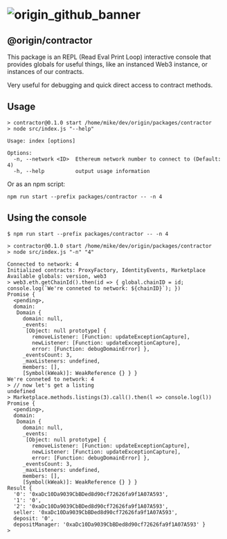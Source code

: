 # ![origin_github_banner](https://user-images.githubusercontent.com/673455/37314301-f8db9a90-2618-11e8-8fee-b44f38febf38.png)

## @origin/contractor

This package is an REPL (Read Eval Print Loop) interactive console that provides
globals for useful things, like an instanced Web3 instance, or instances of our
contracts.

Very useful for debugging and quick direct access to contract methods.

## Usage

    > contractor@0.1.0 start /home/mike/dev/origin/packages/contractor
    > node src/index.js "--help"

    Usage: index [options]

    Options:
      -n, --network <ID>  Ethereum network number to connect to (Default: 4)
      -h, --help          output usage information

Or as an npm script:

    npm run start --prefix packages/contractor -- -n 4

## Using the console

    $ npm run start --prefix packages/contractor -- -n 4

    > contractor@0.1.0 start /home/mike/dev/origin/packages/contractor
    > node src/index.js "-n" "4"

    Connected to network: 4
    Initialized contracts: ProxyFactory, IdentityEvents, Marketplace
    Available globals: version, web3
    > web3.eth.getChainId().then(id => { global.chainID = id; console.log(`We're conneted to network: ${chainID}`); })
    Promise {
      <pending>,
      domain:
       Domain {
         domain: null,
         _events:
          [Object: null prototype] {
            removeListener: [Function: updateExceptionCapture],
            newListener: [Function: updateExceptionCapture],
            error: [Function: debugDomainError] },
         _eventsCount: 3,
         _maxListeners: undefined,
         members: [],
         [Symbol(kWeak)]: WeakReference {} } }
    We're conneted to network: 4
    > // now let's get a listing
    undefined
    > Marketplace.methods.listings(3).call().then(l => console.log(l))
    Promise {
      <pending>,
      domain:
       Domain {
         domain: null,
         _events:
          [Object: null prototype] {
            removeListener: [Function: updateExceptionCapture],
            newListener: [Function: updateExceptionCapture],
            error: [Function: debugDomainError] },
         _eventsCount: 3,
         _maxListeners: undefined,
         members: [],
         [Symbol(kWeak)]: WeakReference {} } }
    Result {
      '0': '0xaDc10Da9039CbBDed8d90cf72626fa9f1A07A593',
      '1': '0',
      '2': '0xaDc10Da9039CbBDed8d90cf72626fa9f1A07A593',
      seller: '0xaDc10Da9039CbBDed8d90cf72626fa9f1A07A593',
      deposit: '0',
      depositManager: '0xaDc10Da9039CbBDed8d90cf72626fa9f1A07A593' }
    > 
